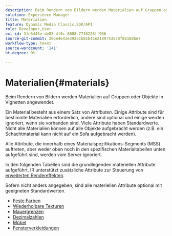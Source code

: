 ```yaml
---
description: Beim Rendern von Bildern werden Materialien auf Gruppen oder Objekte in Vignetten angewendet.
solution: Experience Manager
title: Materialien
feature: Dynamic Media Classic,SDK/API
role: Developer,User
exl-id: 3fe5445e-de85-4f0c-8008-7716226ff966
source-git-commit: 206e4643e3926cb85b4be2189743578f88180be7
workflow-type: tm+mt
source-wordcount: '141'
ht-degree: 0%

---
```


# Materialien{#materials}

Beim Rendern von Bildern werden Materialien auf Gruppen oder Objekte in Vignetten angewendet.

Ein Material besteht aus einem Satz von *Attributen*. Einige Attribute sind für bestimmte Materialien erforderlich, andere sind optional und einige werden ignoriert, wenn sie vorhanden sind. Viele Attribute haben Standardwerte. Nicht alle Materialien können auf alle Objekte aufgebracht werden (z.B. ein Schachtmaterial kann nicht auf ein Sofa aufgebracht werden).

Alle Attribute, die innerhalb eines Materialspezifikations-Segments (MSS) auftreten, aber weder oben noch in den spezifischen Materialtabellen unten aufgeführt sind, werden vom Server ignoriert.

In den folgenden Tabellen sind die grundlegenden materiellen Attribute aufgeführt. IR unterstützt zusätzliche Attribute zur Steuerung von [erweiterten Rendereffekten](../../../../../../ir-api/http-protocol/image-rendering-api-ref/c-ir-http-protocol-ref/c-ir-http-protocol-syntax-and-features/c-ir-advanced-render-effects/c-ir-advanced-render-effects.md#concept-bf8b6d8460244b9cacc7f4a3df4c5281).

Sofern nicht anders angegeben, sind alle materiellen Attribute optional mit geeigneten Standardwerten.

* [Feste Farben](r-ir-solid-colors.md)
* [Wiederholbare Texturen](r-ir-repeatable-textures.md)
* [Mauergrenzen](r-ir-wall-borders.md)
* [Dezimalzahlen](r-ir-decals.md)
* [Möbel](r-ir-cabinets.md)
* [Fensterverkleidungen](r-ir-window-coverings.md)
